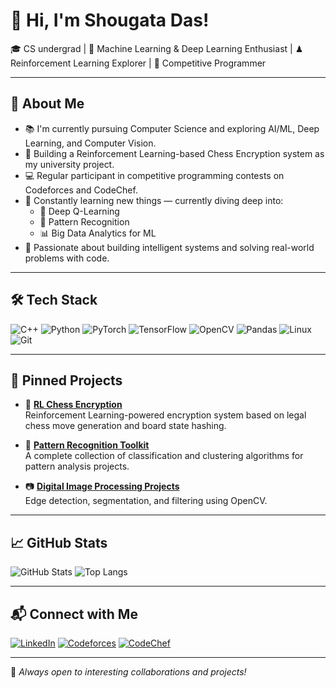 # 👋 Hi, I'm Shougata Das!

🎓 CS undergrad | 🤖 Machine Learning & Deep Learning Enthusiast | ♟ Reinforcement Learning Explorer | 🧠 Competitive Programmer

---

## 🚀 About Me
- 📚 I'm currently pursuing Computer Science and exploring AI/ML, Deep Learning, and Computer Vision.
- 🔬 Building a Reinforcement Learning-based Chess Encryption system as my university project.
- 💻 Regular participant in competitive programming contests on Codeforces and CodeChef.
- 🌱 Constantly learning new things — currently diving deep into:
  - 🧠 Deep Q-Learning
  - 🧩 Pattern Recognition
  - 📊 Big Data Analytics for ML
- 📌 Passionate about building intelligent systems and solving real-world problems with code.

---

## 🛠️ Tech Stack

![C++](https://img.shields.io/badge/C%2B%2B-00599C?style=flat&logo=c%2B%2B&logoColor=white)
![Python](https://img.shields.io/badge/Python-3670A0?style=flat&logo=python&logoColor=ffdd54)
![PyTorch](https://img.shields.io/badge/PyTorch-EE4C2C?style=flat&logo=PyTorch&logoColor=white)
![TensorFlow](https://img.shields.io/badge/TensorFlow-FF6F00?style=flat&logo=tensorflow&logoColor=white)
![OpenCV](https://img.shields.io/badge/OpenCV-27338e?style=flat&logo=opencv&logoColor=white)
![Pandas](https://img.shields.io/badge/Pandas-150458?style=flat&logo=pandas&logoColor=white)
![Linux](https://img.shields.io/badge/Linux-FCC624?style=flat&logo=linux&logoColor=black)
![Git](https://img.shields.io/badge/Git-F05032?style=flat&logo=git&logoColor=white)

---

## 📌 Pinned Projects

- 🔐 **[RL Chess Encryption](https://github.com/ShougataDas/Chess-based-Data-encryption-using-CNN-RL)**  
  Reinforcement Learning-powered encryption system based on legal chess move generation and board state hashing.

- 🧠 **[Pattern Recognition Toolkit](https://github.com/ShougataDas/Pattern-Recognition-toolkit)**  
  A complete collection of classification and clustering algorithms for pattern analysis projects.

- 📷 **[Digital Image Processing Projects](https://github.com/ShougataDas/Drawing-Canvas)**  
  Edge detection, segmentation, and filtering using OpenCV.

---

## 📈 GitHub Stats

![GitHub Stats](https://github-readme-stats.vercel.app/api?username=ShougataDas&show_icons=true&theme=radical)
![Top Langs](https://github-readme-stats.vercel.app/api/top-langs/?username=ShougataDas&layout=compact&theme=radical)

---

## 📬 Connect with Me

[![LinkedIn](https://img.shields.io/badge/LinkedIn-blue?style=flat&logo=linkedin&logoColor=white)](https://www.linkedin.com/in/shougata-das-b858221b0/)
[![Codeforces](https://img.shields.io/badge/Codeforces-orange?style=flat&logo=codeforces&logoColor=white)](https://codeforces.com/profile/siuuu_on_code)
[![CodeChef](https://img.shields.io/badge/CodeChef-brown?style=flat&logo=codechef&logoColor=white)](https://www.codechef.com/users/sogu7)

---

🌟 *Always open to interesting collaborations and projects!*
